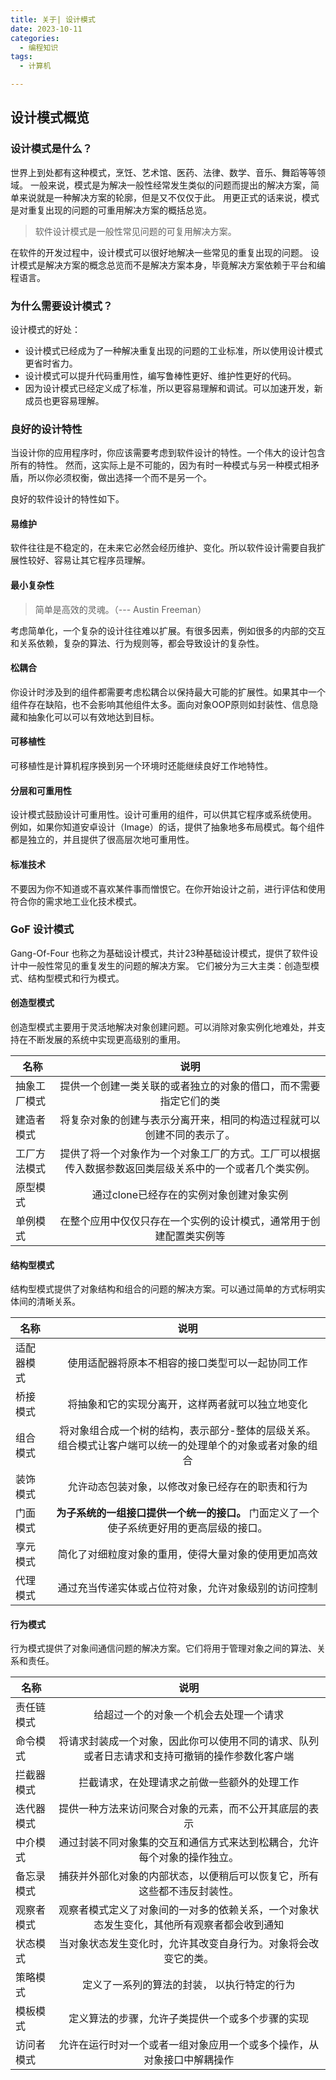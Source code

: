 ```yaml
---
title: 关于| 设计模式
date: 2023-10-11
categories:
  - 编程知识
tags:
  - 计算机

---
```




## 设计模式概览

### 设计模式是什么？

世界上到处都有这种模式，烹饪、艺术馆、医药、法律、数学、音乐、舞蹈等等领域。
一般来说，模式是为解决一般性经常发生类似的问题而提出的解决方案，简单来说就是一种解决方案的轮廓，但是又不仅仅于此。
用更正式的话来说，模式是对重复出现的问题的可重用解决方案的概括总览。

>软件设计模式是一般性常见问题的可复用解决方案。

在软件的开发过程中，设计模式可以很好地解决一些常见的重复出现的问题。
设计模式是解决方案的概念总览而不是解决方案本身，毕竟解决方案依赖于平台和编程语言。

### 为什么需要设计模式？

设计模式的好处：

- 设计模式已经成为了一种解决重复出现的问题的工业标准，所以使用设计模式更省时省力。
- 设计模式可以提升代码重用性，编写鲁棒性更好、维护性更好的代码。
- 因为设计模式已经定义成了标准，所以更容易理解和调试。可以加速开发，新成员也更容易理解。

### 良好的设计特性

当设计你的应用程序时，你应该需要考虑到软件设计的特性。一个伟大的设计包含所有的特性。
然而，这实际上是不可能的，因为有时一种模式与另一种模式相矛盾，所以你必须权衡，做出选择一个而不是另一个。


良好的软件设计的特性如下。

#### 易维护

软件往往是不稳定的，在未来它必然会经历维护、变化。所以软件设计需要自我扩展性较好、容易让其它程序员理解。

#### 最小复杂性

>简单是高效的灵魂。（--- Austin Freeman）

考虑简单化，一个复杂的设计往往难以扩展。有很多因素，例如很多的内部的交互和关系依赖，复杂的算法、行为规则等，都会导致设计的复杂性。

#### 松耦合

你设计时涉及到的组件都需要考虑松耦合以保持最大可能的扩展性。如果其中一个组件存在缺陷，也不会影响其他组件太多。面向对象OOP原则如封装性、信息隐藏和抽象化可以可以有效地达到目标。

#### 可移植性

可移植性是计算机程序换到另一个环境时还能继续良好工作地特性。

#### 分层和可重用性

设计模式鼓励设计可重用性。设计可重用的组件，可以供其它程序或系统使用。
例如，如果你知道安卓设计（Image）的话，提供了抽象地多布局模式。每个组件都是独立的，并且提供了很高层次地可重用性。

#### 标准技术

不要因为你不知道或不喜欢某件事而憎恨它。在你开始设计之前，进行评估和使用符合你的需求地工业化技术模式。

### GoF 设计模式

Gang-Of-Four 也称之为基础设计模式，共计23种基础设计模式，提供了软件设计中一般性常见的重复发生的问题的解决方案。
它们被分为三大主类：创造型模式、结构型模式和行为模式。

#### 创造型模式

创造型模式主要用于灵活地解决对象创建问题。可以消除对象实例化地难处，并支持在不断发展的系统中实现更高级别的重用。

| 名称        | 说明           | 
| ------------- |:-------------:| 
| 抽象工厂模式      | 提供一个创建一类关联的或者独立的对象的借口，而不需要指定它们的类 | 
| 建造者模式     | 将复杂对象的创建与表示分离开来，相同的构造过程就可以创建不同的表示了。      |  
| 工厂方法模式 | 提供了将一个对象作为一个对象工厂的方式。工厂可以根据传入数据参数返回类层级关系中的一个或者几个类实例。      |    
| 原型模式 |   通过clone已经存在的实例对象创建对象实例    |  
| 单例模式 |   在整个应用中仅仅只存在一个实例的设计模式，通常用于创建配置类实例等    |  



#### 结构型模式

结构型模式提供了对象结构和组合的问题的解决方案。可以通过简单的方式标明实体间的清晰关系。

| 名称        | 说明           | 
| ------------- |:-------------:| 
| 适配器模式      | 使用适配器将原本不相容的接口类型可以一起协同工作 | 
| 桥接模式     | 将抽象和它的实现分离开，这样两者就可以独立地变化      |  
| 组合模式 | 将对象组合成一个树的结构，表示部分-整体的层级关系。组合模式让客户端可以统一的处理单个的对象或者对象的组合   |    
| 装饰模式 |   允许动态包装对象，以修改对象已经存在的职责和行为    |  
| 门面模式 |   **为子系统的一组接口提供一个统一的接口。** 门面定义了一个使子系统更好用的更高层级的接口。   |  
| 享元模式 |   简化了对细粒度对象的重用，使得大量对象的使用更加高效    |  
| 代理模式 |   通过充当传递实体或占位符对象，允许对象级别的访问控制   |  


#### 行为模式

行为模式提供了对象间通信问题的解决方案。它们将用于管理对象之间的算法、关系和责任。

| 名称        | 说明           | 
| ------------- |:-------------:| 
| 责任链模式      | 给超过一个的对象一个机会去处理一个请求 | 
| 命令模式     | 将请求封装成一个对象，因此你可以使用不同的请求、队列或者日志请求和支持可撤销的操作参数化客户端    |  
| 拦截器模式 | 拦截请求，在处理请求之前做一些额外的处理工作   |    
| 迭代器模式 |  提供一种方法来访问聚合对象的元素，而不公开其底层的表示     |  
| 中介模式 |   通过封装不同对象集的交互和通信方式来达到松耦合，允许每个对象的操作独立。   |  
| 备忘录模式 |   捕获并外部化对象的内部状态，以便稍后可以恢复它，所有这些都不违反封装性。    |  
| 观察者模式 |   观察者模式定义了对象间的一对多的依赖关系，一个对象状态发生变化，其他所有观察者都会收到通知   |
| 状态模式 |   当对象状态发生变化时，允许其改变自身行为。对象将会改变它的类。   |
| 策略模式 |   定义了一系列的算法的封装， 以执行特定的行为  |
| 模板模式 |   定义算法的步骤，允许子类提供一个或多个步骤的实现   |
| 访问者模式 |   允许在运行时对一个或者一组对象应用一个或多个操作，从对象接口中解耦操作   |  